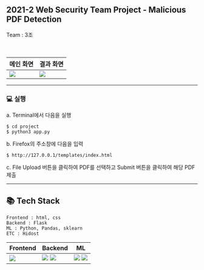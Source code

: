 ## 2021-2 Web Security Team Project - Malicious PDF Detection
Team : 3조 <br/><br/><br/>



| 메인 화면 | 결과 화면 |
|----|----|
| <img src = "https://user-images.githubusercontent.com/70785620/152824610-5104556f-cd0f-4530-be84-09f19f6fc266.png"> | <img src = "https://user-images.githubusercontent.com/70785620/152824637-16ea6175-87ce-449a-89c7-a30ae0bb2d63.png"> |

------------------

### **💻  실행** <br/>

a. Terminal에서 다음을 실행
```shell
$ cd project
$ python3 app.py
```

b. Firefox의 주소창에 다음을 입력
```shell
$ http://127.0.0.1/templates/index.html
```

c. File Upload 버튼을 클릭하여 PDF를 선택하고 Submit 버튼을 클릭하여 해당 PDF 제출

------------------

## **📚 Tech Stack**
```
Frontend : html, css
Backend : Flask
ML : Python, Pandas, sklearn
ETC : Hidost
```
| Frontend | Backend | ML |                                                                                                                                                   
|------|------|------|
| <img src ="https://img.shields.io/badge/html-%23E34F26.svg?style=for-the-badge&logo=html5&logoColor=white"> | <img src = "https://img.shields.io/badge/python-3670A0?style=for-the-badge&logo=python&logoColor=ffdd54"> <img src = "https://img.shields.io/badge/flask-%23000.svg?style=for-the-badge&logo=flask&logoColor=white"> | <img src = "https://img.shields.io/badge/python-3670A0?style=for-the-badge&logo=python&logoColor=ffdd54"> <img src = "https://img.shields.io/badge/pandas-%23150458.svg?style=for-the-badge&logo=pandas&logoColor=white"> |
